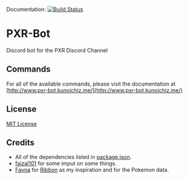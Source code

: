 Documentation: [![Build Status](https://travis-ci.com/KunoichiZ/PXR-Bot.svg?token=qTv7Q7cSefqCStMArFcA&branch=master)](https://travis-ci.com/KunoichiZ/PXR-Bot)

# PXR-Bot
Discord bot for the PXR Discord Channel

## Commands
For all of the available commands, please visit the documentation at [http://www.pxr-bot.kunoichiz.me/](http://www.pxr-bot.kunoichiz.me/)

## License
[MIT License](./LICENSE)

## Credits
* All of the dependencies listed in [package.json](./package.json).
* [faizal101](https://github.com/faizal101) for some imput on some things.
* [Favna](https://github.com/Favna) for [Ribbon](https://github.com/Favna/ribbon) as my inspiration and for the Pokemon data.